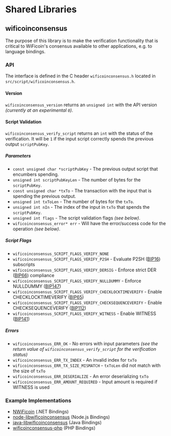 Shared Libraries
================

## wificoinconsensus

The purpose of this library is to make the verification functionality that is critical to WiFicoin's consensus available to other applications, e.g. to language bindings.

### API

The interface is defined in the C header `wificoinconsensus.h` located in  `src/script/wificoinconsensus.h`.

#### Version

`wificoinconsensus_version` returns an `unsigned int` with the API version *(currently at an experimental `0`)*.

#### Script Validation

`wificoinconsensus_verify_script` returns an `int` with the status of the verification. It will be `1` if the input script correctly spends the previous output `scriptPubKey`.

##### Parameters
- `const unsigned char *scriptPubKey` - The previous output script that encumbers spending.
- `unsigned int scriptPubKeyLen` - The number of bytes for the `scriptPubKey`.
- `const unsigned char *txTo` - The transaction with the input that is spending the previous output.
- `unsigned int txToLen` - The number of bytes for the `txTo`.
- `unsigned int nIn` - The index of the input in `txTo` that spends the `scriptPubKey`.
- `unsigned int flags` - The script validation flags *(see below)*.
- `wificoinconsensus_error* err` - Will have the error/success code for the operation *(see below)*.

##### Script Flags
- `wificoinconsensus_SCRIPT_FLAGS_VERIFY_NONE`
- `wificoinconsensus_SCRIPT_FLAGS_VERIFY_P2SH` - Evaluate P2SH ([BIP16](https://github.com/wificoin/bips/blob/master/bip-0016.mediawiki)) subscripts
- `wificoinconsensus_SCRIPT_FLAGS_VERIFY_DERSIG` - Enforce strict DER ([BIP66](https://github.com/wificoin/bips/blob/master/bip-0066.mediawiki)) compliance
- `wificoinconsensus_SCRIPT_FLAGS_VERIFY_NULLDUMMY` - Enforce NULLDUMMY ([BIP147](https://github.com/wificoin/bips/blob/master/bip-0147.mediawiki))
- `wificoinconsensus_SCRIPT_FLAGS_VERIFY_CHECKLOCKTIMEVERIFY` - Enable CHECKLOCKTIMEVERIFY ([BIP65](https://github.com/wificoin/bips/blob/master/bip-0065.mediawiki))
- `wificoinconsensus_SCRIPT_FLAGS_VERIFY_CHECKSEQUENCEVERIFY` - Enable CHECKSEQUENCEVERIFY ([BIP112](https://github.com/wificoin/bips/blob/master/bip-0112.mediawiki))
- `wificoinconsensus_SCRIPT_FLAGS_VERIFY_WITNESS` - Enable WITNESS ([BIP141](https://github.com/wificoin/bips/blob/master/bip-0141.mediawiki))

##### Errors
- `wificoinconsensus_ERR_OK` - No errors with input parameters *(see the return value of `wificoinconsensus_verify_script` for the verification status)*
- `wificoinconsensus_ERR_TX_INDEX` - An invalid index for `txTo`
- `wificoinconsensus_ERR_TX_SIZE_MISMATCH` - `txToLen` did not match with the size of `txTo`
- `wificoinconsensus_ERR_DESERIALIZE` - An error deserializing `txTo`
- `wificoinconsensus_ERR_AMOUNT_REQUIRED` - Input amount is required if WITNESS is used

### Example Implementations
- [NWiFicoin](https://github.com/NicolasDorier/NWiFicoin/blob/master/NWiFicoin/Script.cs#L814) (.NET Bindings)
- [node-libwificoinconsensus](https://github.com/bitpay/node-libwificoinconsensus) (Node.js Bindings)
- [java-libwificoinconsensus](https://github.com/dexX7/java-libwificoinconsensus) (Java Bindings)
- [wificoinconsensus-php](https://github.com/Bit-Wasp/wificoinconsensus-php) (PHP Bindings)
